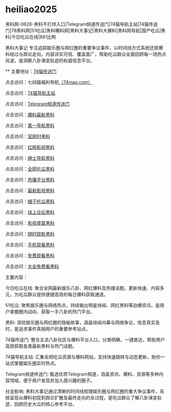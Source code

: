 # heiliao2025
黑料网-0626-黑料不打烊入口|Telegram频道传送门|74猫导航主站|74猫传送门|78黑料网|51吃瓜|黑料曝料网|黑料大事记|黑料大爆料|黑料网导航|国产吃瓜|黑料|今日吃瓜在线|881比鸭

黑料大事记 专注追踪娱乐圈与网红圈的重要争议事件，以时间线方式系统还原爆料经过与舆论走向，内容详实可信、覆盖面广，帮助吃瓜群众全面回顾每一场热点风波，是洞察八卦演变轨迹的权威信息平台。

** 主要地址：<a href="https://74mao.com/">74猫传送门</a>

点击访问：七四猫福利导航<a href="https://74mao.com/">（74mao.com）</a>

点击访问：<a href="https://74mao.com/">74猫导航主站</a>

点击访问：<a href="https://74mao.com/">Telegram频道传送门</a>

点击访问：<a href="https://hj-971.pages.dev/">爆料最新黑料</a>  

点击访问：<a href="https://hj-972.pages.dev/">第一导航黑料</a>  

点击访问：<a href="https://hj-973.pages.dev/">官网91黑料</a>  

点击访问：<a href="https://hj-974.pages.dev/">红桃影视黑料</a>  

点击访问：<a href="https://hj-975.pages.dev/">绅士导航黑料</a>  

点击访问：<a href="https://hj-976.pages.dev/">全网吃瓜黑料</a>  

点击访问：<a href="https://hj-977.pages.dev/">热播平台黑料</a>  

点击访问：<a href="https://hj-978.pages.dev/">最新影视黑料</a>  

点击访问：<a href="https://hj-765.pages.dev/">嫂子吃瓜黑料</a>  

点击访问：<a href="https://hj-777.pages.dev/">线上论坛黑料</a>  

点击访问：<a href="https://hj-966.pages.dev/">影视盛宴黑料</a>  

点击访问：<a href="https://hj-967.pages.dev/">随时观影黑料</a>  

点击访问：<a href="https://hj-968.pages.dev/">手机观看黑料</a>  

点击访问：<a href="https://hj-969.pages.dev/">免费观看黑料</a>  

点击访问：<a href="https://hj-970.pages.dev/">大全免费看黑料</a>  

主要内容：

今日吃瓜在线: 聚合全网最新娱乐八卦、网红爆料及热搜话题，更新快速、内容多元，为吃瓜群众提供便捷高效的每日爆料获取通道。

51吃瓜: 聚焦娱乐圈与网络热点，持续输出明星绯闻、网红黑料等劲爆资讯，是用户掌握圈内动向、获取一手八卦的热门平台。

黑料: 深挖娱乐圈与网红圈的隐秘故事，涵盖绯闻内幕与网络争议，信息真实及时，是追求事件真相用户的重要参考站点。

74猫传送门: 整合主流八卦社区与爆料平台入口，分类明确，一键直达，帮助用户高效获取各类最新黑料与热门话题。

74猫导航主站: 汇集全网吃瓜资源与爆料网站，支持快速跳转与动态更新，助你一站式掌握娱乐圈实时热点。

Telegram频道传送门: 甄选优质Telegram频道，涵盖资讯、爆料、资源等多种内容领域，便于用户发现并加入感兴趣的圈子。

社会影响:
黑料大事记通过清晰的时间线梳理娱乐圈与网红圈的重大争议事件，系统呈现从爆料初现到舆论扩散及最终走向的全过程，是吃瓜群众了解八卦演变轨迹、回顾历史大瓜的核心参考平台。

<span style="display:none;">[Canonical link](）</span>
